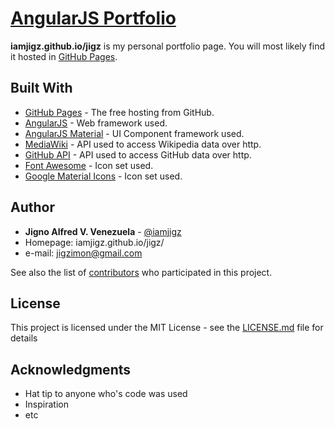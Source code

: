 # [AngularJS Portfolio](iamjigz.github.io)

**iamjigz.github.io/jigz**
is my personal portfolio page.
You will most likely find it hosted in [GitHub Pages](iamjigz.github.io/jigz).

## Built With

* [GitHub Pages](http://pages.github.com/) - The free hosting from GitHub.
* [AngularJS](https://angularjs.org/) - Web framework used.
* [AngularJS Material](https://material.angularjs.org/) - UI Component framework used.
* [MediaWiki](https://www.mediawiki.org/wiki/API) - API used to access Wikipedia data over http.
* [GitHub API](https://developer.github.com/v3/) - API used to access GitHub data over http.
* [Font Awesome](https://developer.github.com/v3/) - Icon set used.
* [Google Material Icons](https://material.io/icons/) - Icon set used.


## Author

* **Jigno Alfred V. Venezuela** - [@iamjigz](https://github.com/iamjigz)
* Homepage: iamjigz.github.io/jigz/
* e-mail: jigzimon@gmail.com

See also the list of [contributors](https://github.com/iamjigz/jigz/contributors) who participated in this project.

## License

This project is licensed under the MIT License - see the [LICENSE.md](LICENSE.md) file for details

## Acknowledgments

* Hat tip to anyone who's code was used
* Inspiration
* etc
